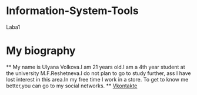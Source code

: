 # Information-System-Tools
Laba1
# My biography
** My name is Ulyana Volkova.I am 21 years old.I am a 4th year student at the university M.F.Reshetneva.I do not plan to go to study further, ass I have lost interest in this area.In my free time I work in a store. To get to know me better,you can go to my social networks. **
[Vkontakte](https://vk.com/feed)
